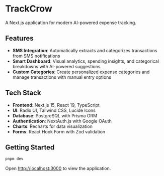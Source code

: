 # TrackCrow

A Next.js application for modern AI-powered expense tracking.

## Features

- **SMS Integration**: Automatically extracts and categorizes transactions from SMS notifications
- **Smart Dashboard**: Visual analytics, spending insights, and categorical breakdowns with AI-powered suggestions
- **Custom Categories**: Create personalized expense categories and manage transactions with manual entry options

## Tech Stack

- **Frontend**: Next.js 15, React 19, TypeScript
- **UI**: Radix UI, Tailwind CSS, Lucide Icons
- **Database**: PostgreSQL with Prisma ORM
- **Authentication**: NextAuth.js with Google OAuth
- **Charts**: Recharts for data visualization
- **Forms**: React Hook Form with Zod validation

## Getting Started

```bash
pnpm dev
```

Open [http://localhost:3000](http://localhost:3000) to view the application.
